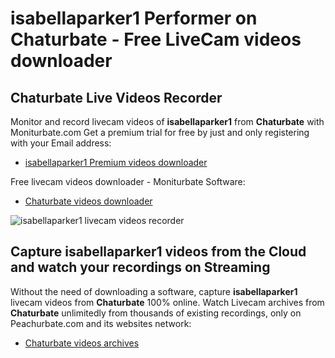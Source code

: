# isabellaparker1 Performer on Chaturbate - Free LiveCam videos downloader

## Chaturbate Live Videos Recorder

Monitor and record livecam videos of **isabellaparker1** from **Chaturbate** with Moniturbate.com
Get a premium trial for free by just and only registering with your Email address:
* [isabellaparker1 Premium videos downloader](https://moniturbate.com/request-demo-licence-key.html)

Free livecam videos downloader - Moniturbate Software:
* [Chaturbate videos downloader](https://moniturbate.com/moniturbate-download-software.html)

![isabellaparker1 livecam videos recorder](https://peachurnet.com/templates/moniturbate-software.png)


## Capture isabellaparker1 videos from the Cloud and watch your recordings on Streaming

Without the need of downloading a software, capture **isabellaparker1** livecam videos from **Chaturbate** 100% online.
Watch Livecam archives from **Chaturbate** unlimitedly from thousands of existing recordings, only on Peachurbate.com and its websites network:
* [Chaturbate videos archives](https://peachurnet.com/)